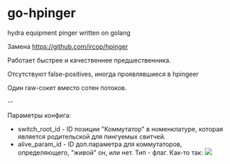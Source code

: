 # go-hpinger
hydra equipment pinger written on golang

Замена https://github.com/ircop/hpinger

Работает быстрее и качественнее предшественника.

Отсутствуют false-positives, иногда проявлявшиеся в hpingeer

Один raw-сокет вместо сотен потоков.

--


Параметры конфига:

- switch_root_id - ID позиции "Коммутатор" в номенклатуре, которая является родительской для пингуемых свитчей.
- alive_param_id - ID доп.параметра для коммутаторов, определяющего, "живой" он, или нет. Тип - флаг. Как-то так: <img src="http://i.imgur.com/OZR5r2Z.png">
